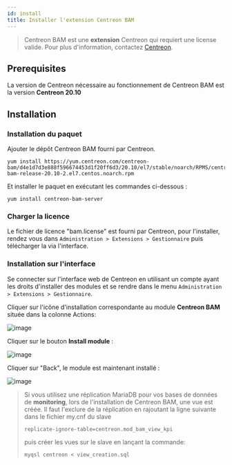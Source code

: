 ```yaml
---
id: install
title: Installer l'extension Centreon BAM
---
```


> Centreon BAM est une **extension** Centreon qui requiert une license
> valide. Pour plus d'information, contactez
> [Centreon](mailto:sales@centreon.com).

## Prerequisites

La version de Centreon nécessaire au fonctionnement de Centreon BAM
est la version **Centreon 20.10**

## Installation

### Installation du paquet

Ajouter le dépôt Centreon BAM fourni par Centreon.

``` shell
yum install https://yum.centreon.com/centreon-bam/d4e1d7d3e888f596674453d1f20ff6d3/20.10/el7/stable/noarch/RPMS/centreon-bam-release-20.10-2.el7.centos.noarch.rpm
```

Et installer le paquet en exécutant les commandes ci-dessous :

``` shell
yum install centreon-bam-server
```

### Charger la licence

Le fichier de licence "bam.license" est fourni par Centreon, pour
l'installer, rendez vous dans `Administration > Extensions > Gestionnaire` puis
télécharger la via l'interface.

### Installation sur l'interface

Se connecter sur l'interface web de Centreon en utilisant un compte
ayant les droits d'installer des modules et se rendre dans le menu
`Administration > Extensions > Gestionnaire`.

Cliquer sur l'icône d'installation correspondante au module **Centreon
BAM** située dans la colonne Actions:

![image](../assets/service-mapping/installation/install_module_1.png)

Cliquer sur le bouton **Install module** :

![image](../assets/service-mapping/installation/install_module_2.png)

Cliquer sur "Back", le module est maintenant installé :

![image](../assets/service-mapping/installation/install_module_4.png)

> Si vous utilisez une réplication MariaDB pour vos bases de données de
> **monitoring**, lors de l'installation de Centreon BAM, une vue est
> créée. Il faut l'exclure de la réplication en rajoutant la ligne
> suivante dans le fichier my.cnf du slave
>
> ``` text
> replicate-ignore-table=centreon.mod_bam_view_kpi
> ```
>
> puis créer les vues sur le slave en lançant la commande:
>
> ``` shell
> myqsl centreon < view_creation.sql
> ```
